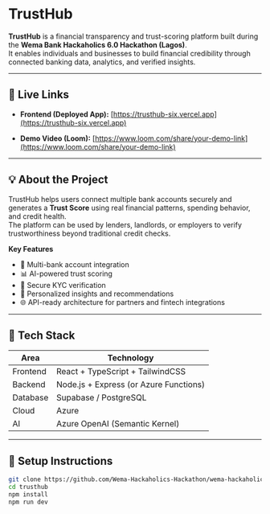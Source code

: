 # TrustHub

**TrustHub** is a financial transparency and trust-scoring platform built during the **Wema Bank Hackaholics 6.0 Hackathon (Lagos)**.  
It enables individuals and businesses to build financial credibility through connected banking data, analytics, and verified insights.

---

## 🚀 Live Links

- **Frontend (Deployed App):** [https://trusthub-six.vercel.app](https://trusthub-six.vercel.app)
<!-- - **Backend API:** [https://trusthub-api.azurewebsites.net/api](https://trusthub-api.azurewebsites.net/api) *(if applicable)* -->
- **Demo Video (Loom):** [https://www.loom.com/share/your-demo-link](https://www.loom.com/share/your-demo-link)

---

## 💡 About the Project

TrustHub helps users connect multiple bank accounts securely and generates a **Trust Score** using real financial patterns, spending behavior, and credit health.  
The platform can be used by lenders, landlords, or employers to verify trustworthiness beyond traditional credit checks.

**Key Features**
- 🏦 Multi-bank account integration  
- 📊 AI-powered trust scoring  
- 🔐 Secure KYC verification  
- 💬 Personalized insights and recommendations  
- 🌐 API-ready architecture for partners and fintech integrations  

---

## 🧠 Tech Stack

| Area | Technology |
|------|-------------|
| Frontend | React + TypeScript + TailwindCSS |
| Backend | Node.js + Express (or Azure Functions) |
| Database | Supabase / PostgreSQL |
| Cloud | Azure |
| AI | Azure OpenAI (Semantic Kernel) |

---

## 🧰 Setup Instructions

```bash
git clone https://github.com/Wema-Hackaholics-Hackathon/wema-hackaholics6-0-hackathon-lagos-project-debanks.git
cd trusthub
npm install
npm run dev
